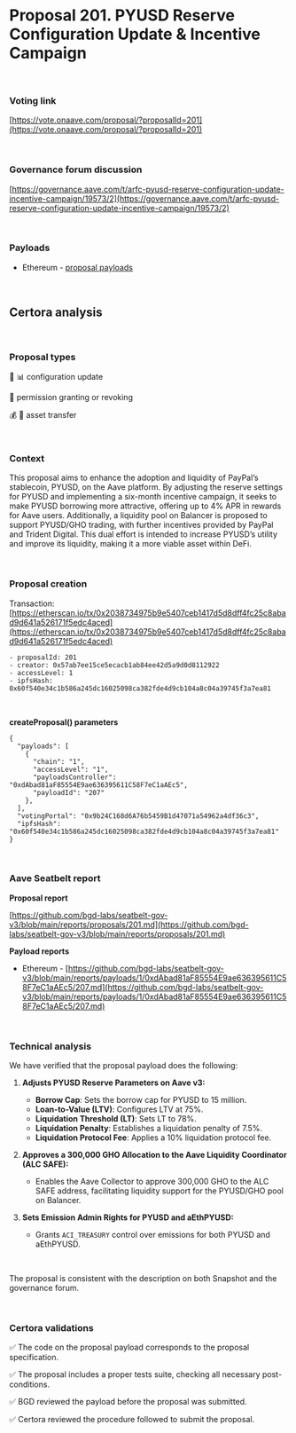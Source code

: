 # Proposal 201. PYUSD Reserve Configuration Update & Incentive Campaign


<br>

### Voting link

[https://vote.onaave.com/proposal/?proposalId=201](https://vote.onaave.com/proposal/?proposalId=201)

<br>

### Governance forum discussion

[https://governance.aave.com/t/arfc-pyusd-reserve-configuration-update-incentive-campaign/19573/2](https://governance.aave.com/t/arfc-pyusd-reserve-configuration-update-incentive-campaign/19573/2)

<br>

### Payloads

* Ethereum - [proposal payloads](https://etherscan.io/address/0x4927022149AAfE0B199722869b9Eb96d1c1799cf#code)

<br>

## Certora analysis

<br>

### Proposal types

:wrench: :bar_chart: configuration update

:handshake: permission granting or revoking

:moneybag: :receipt: asset transfer

<br>

### Context

This proposal aims to enhance the adoption and liquidity of PayPal’s stablecoin, PYUSD, on the Aave platform. By adjusting the reserve settings for PYUSD and implementing a six-month incentive campaign, it seeks to make PYUSD borrowing more attractive, offering up to 4% APR in rewards for Aave users. Additionally, a liquidity pool on Balancer is proposed to support PYUSD/GHO trading, with further incentives provided by PayPal and Trident Digital. This dual effort is intended to increase PYUSD’s utility and improve its liquidity, making it a more viable asset within DeFi.

<br>

### Proposal creation

Transaction: [https://etherscan.io/tx/0x2038734975b9e5407ceb1417d5d8dff4fc25c8abad9d641a526171f5edc4aced](https://etherscan.io/tx/0x2038734975b9e5407ceb1417d5d8dff4fc25c8abad9d641a526171f5edc4aced)

```
- proposalId: 201
- creator: 0x57ab7ee15ce5ecacb1ab84ee42d5a9d0d8112922
- accessLevel: 1
- ipfsHash: 0x60f540e34c1b586a245dc16025098ca382fde4d9cb104a8c04a39745f3a7ea81
```

<br>

**createProposal() parameters**

```
{
  "payloads": [ 
    { 
      "chain": "1", 
      "accessLevel": "1", 
      "payloadsController": "0xdAbad81aF85554E9ae636395611C58F7eC1aAEc5", 
      "payloadId": "207" 
    }, 
  ], 
  "votingPortal": "0x9b24C168d6A76b5459B1d47071a54962a4df36c3", 
  "ipfsHash": "0x60f540e34c1b586a245dc16025098ca382fde4d9cb104a8c04a39745f3a7ea81" 
}
```

<br>

### Aave Seatbelt report

**Proposal report**

[https://github.com/bgd-labs/seatbelt-gov-v3/blob/main/reports/proposals/201.md](https://github.com/bgd-labs/seatbelt-gov-v3/blob/main/reports/proposals/201.md)

**Payload reports**

* Ethereum - [https://github.com/bgd-labs/seatbelt-gov-v3/blob/main/reports/payloads/1/0xdAbad81aF85554E9ae636395611C58F7eC1aAEc5/207.md](https://github.com/bgd-labs/seatbelt-gov-v3/blob/main/reports/payloads/1/0xdAbad81aF85554E9ae636395611C58F7eC1aAEc5/207.md)

<br>

### Technical analysis

We have verified that the proposal payload does the following:

1. **Adjusts PYUSD Reserve Parameters on Aave v3:**
   - **Borrow Cap**: Sets the borrow cap for PYUSD to 15 million.
   - **Loan-to-Value (LTV)**: Configures LTV at 75%.
   - **Liquidation Threshold (LT)**: Sets LT to 78%.
   - **Liquidation Penalty**: Establishes a liquidation penalty of 7.5%.
   - **Liquidation Protocol Fee**: Applies a 10% liquidation protocol fee.

2. **Approves a 300,000 GHO Allocation to the Aave Liquidity Coordinator (ALC SAFE):**
   - Enables the Aave Collector to approve 300,000 GHO to the ALC SAFE address, facilitating liquidity support for the PYUSD/GHO pool on Balancer. 
3. **Sets Emission Admin Rights for PYUSD and aEthPYUSD:**
   - Grants `ACI_TREASURY` control over emissions for both PYUSD and aEthPYUSD.

<br>

The proposal is consistent with the description on both Snapshot and the governance forum.

<br>

### Certora validations

:white_check_mark: The code on the proposal payload corresponds to the proposal specification.

:white_check_mark: The proposal includes a proper tests suite, checking all necessary post-conditions.

:white_check_mark: BGD reviewed the payload before the proposal was submitted.

:white_check_mark: Certora reviewed the procedure followed to submit the proposal.

